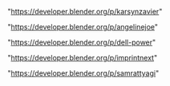 "https://developer.blender.org/p/karsynzavier"

"https://developer.blender.org/p/angelinejoe"

"https://developer.blender.org/p/dell-power"

"https://developer.blender.org/p/imprintnext"

"https://developer.blender.org/p/samrattyagi"

